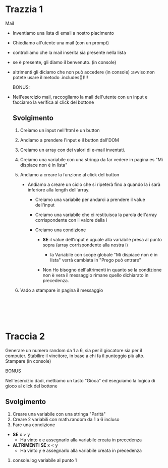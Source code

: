 # Trazzia 1

Mail

- Inventiamo una lista di email a nostro piacimento
- Chiediamo all'utente una mail (con un prompt)
- controlliamo che la mail inserita sia presente nella lista
- se è presente, gli diamo il benvenuto. (in console)
- altrimenti gli diciamo che non può accedere (in console)
  :avviso:non potete usare il metodo .includes())!!!

  BONUS:

- Nell'esercizio mail, raccogliamo la mail dell'utente con un input e facciamo la verifica al click del bottone

  ## Svolgimento

  1. Creiamo un input nell'html e un button
  1. Andiamo a prendere l'input e il button dall'DOM
  1. Creiamo un array con dei valori di e-mail inventati.
  1. Creiamo una variabile con una stringa da far vedere in pagina es "Mi dispiace non è in lista"
  1. Andiamo a creare la funzione al click del button

     - Andiamo a creare un ciclo che si ripeterà fino a quando la i sarà inferiore alla length dell'array.

       - Creiamo una variabile per andarci a prendere il value dell'input
       - Creiamo una variabile che ci restituisca la parola dell'array corrispondente con il valore della i
       - Creiamo una condizione

         - **SE** il value dell'input è uguale alla variabile presa al punto sopra (array corrispondente alla nostra i)

           - la Variabile con scope globale "Mi dispiace non è in lista" verrà cambiata in "Prego può entrare"

         - Non Ho bisogno dell'altrimenti in quanto se la condizione non è vera il messaggio rimane quello dichiarato in precedenza.

  1. Vado a stampare in pagina il messaggio

  <br>
  <br>
  <br>
  <br>

# Traccia 2

Generare un numero random da 1 a 6, sia per il giocatore sia per il computer.
Stabilire il vincitore, in base a chi fa il punteggio più alto.
Stampare (in console)

BONUS

Nell'esercizio dadi, mettiamo un tasto "Gioca" ed eseguiamo la logica di gioco al click del bottone

## Svolgimento

1.  Creare una variabile con una stringa "Parità"
1.  Creare 2 variabili con math.random da 1 a 6 incluso
1.  Fare una condizione

- **SE** x > y
  - Ha vinto x e assegnarlo alla variabile creata in precedenza
- **ALTRIMENTI SE** x < y
  - Ha vinto y e assegnarlo alla variabile creata in precedenza

1. console.log variabile al punto 1
